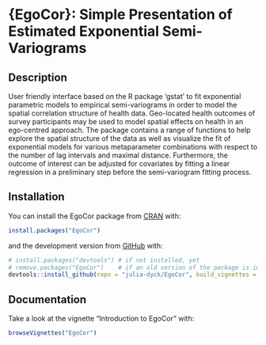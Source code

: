 
# {EgoCor}: Simple Presentation of Estimated Exponential Semi-Variograms

## Description

User friendly interface based on the R package ‘gstat’ to fit
exponential parametric models to empirical semi-variograms in order to
model the spatial correlation structure of health data. Geo-located
health outcomes of survey participants may be used to model spatial
effects on health in an ego-centred approach. The package contains a
range of functions to help explore the spatial structure of the data as
well as visualize the fit of exponential models for various
metaparameter combinations with respect to the number of lag intervals
and maximal distance. Furthermore, the outcome of interest can be
adjusted for covariates by fitting a linear regression in a preliminary
step before the semi-variogram fitting process.

## Installation

You can install the EgoCor package from
[CRAN](https://cran.r-project.org/web/packages/EgoCor/index.html) with:

``` r
install.packages("EgoCor")
```

and the development version from [GitHub](https://github.com) with:

``` r
# install.packages("devtools") # if not installed, yet
# remove.packages("EgoCor")    # if an old version of the package is installed
devtools::install_github(repo = "julia-dyck/EgoCor", build_vignettes = TRUE)
```

## Documentation

Take a look at the vignette “Introduction to EgoCor” with:

``` r
browseVignettes("EgoCor")
```
